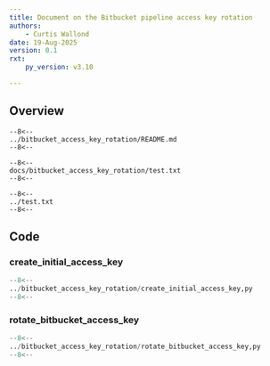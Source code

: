 ```yaml
---
title: Document on the Bitbucket pipeline access key rotation
authors:
    - Curtis Wallond
date: 19-Aug-2025
version: 0.1
rxt:
    py_version: v3.10

---
```


## Overview

```text
--8<--
../bitbucket_access_key_rotation/README.md
--8<--
```

```text
--8<--
docs/bitbucket_access_key_rotation/test.txt
--8<--
```

```text
--8<--
../test.txt
--8<--
```

## Code

### create_initial_access_key

```python
--8<--
../bitbucket_access_key_rotation/create_initial_access_key,py
--8<--
```

### rotate_bitbucket_access_key

```python
--8<--
../bitbucket_access_key_rotation/rotate_bitbucket_access_key,py
--8<--
```
